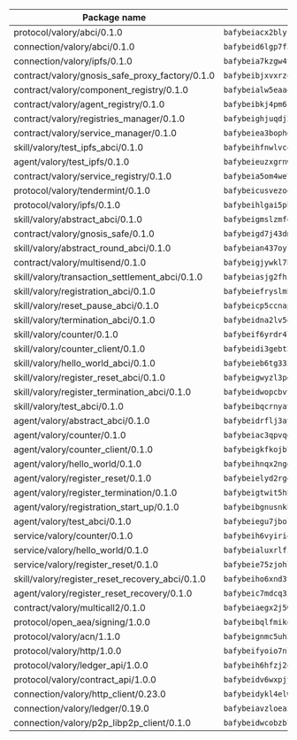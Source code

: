| Package name                                                  | Package hash                                                  |
| ------------------------------------------------------------- | ------------------------------------------------------------- |
| protocol/valory/abci/0.1.0                                    | `bafybeiacx2blykdxecheozr33ywnaxfigw5oxi7wifpnelryk3buyk5hzm` |
| connection/valory/abci/0.1.0                                  | `bafybeid6lgp7f3c7lkdc4wmuxvuclggkeprms33mv2bl2k4rbimqm3dt3i` |
| connection/valory/ipfs/0.1.0                                  | `bafybeia7kzgw4tmkl6k2vjbnss4egvhcf4fmt7cnmpjjjbjogz2bu2j3fu` |
| contract/valory/gnosis_safe_proxy_factory/0.1.0               | `bafybeibjxvxrz4w5dqifhfeo4grsgib4wpdbb7c5ck7cmox5tortshrtci` |
| contract/valory/component_registry/0.1.0                      | `bafybeialw5eaa4v54s7i3sjsuy6d5k624quhxhziqntwq5hnz4g646sb7m` |
| contract/valory/agent_registry/0.1.0                          | `bafybeibkj4pm6ziqh2fl3xfsjiou4ibnxlipmvmqhgvc7xwpnaddbtxzli` |
| contract/valory/registries_manager/0.1.0                      | `bafybeighjuqdj2oq6tqckf7j3mqtighe7lpaahh7qt3sqxtbtjlur4tmj4` |
| contract/valory/service_manager/0.1.0                         | `bafybeiea3bophgb6ikqvpd7lzyluthlhoazbbrknvfncu4j7wbubfsrjeu` |
| skill/valory/test_ipfs_abci/0.1.0                             | `bafybeihfnwlvc4co5yjldyhkob4evqd6kfla7i76qwqkupkoybupp7m4ci` |
| agent/valory/test_ipfs/0.1.0                                  | `bafybeieuzxgrnwhr7mserbclppdckg7pdsfiiamlg7lstismgikb5xkjma` |
| contract/valory/service_registry/0.1.0                        | `bafybeia5om4we7rsl7fm6z6s6yp37gkwvzbhjc325rdv3h2ryn3bp5t3ka` |
| protocol/valory/tendermint/0.1.0                              | `bafybeicusvezoqlmyt6iqomcbwaz3xkhk2qf3d56q5zprmj3xdxfy64k54` |
| protocol/valory/ipfs/0.1.0                                    | `bafybeihlgai5pbmkb6mjhvgy4gkql5uvpwvxbpdowczgz4ovxat6vajrq4` |
| skill/valory/abstract_abci/0.1.0                              | `bafybeigmslzmfdftzdaakdjhkxy572bvgxblv7lps54li6a4o2jw2b3foa` |
| contract/valory/gnosis_safe/0.1.0                             | `bafybeigd7j43dmssr72t3m3qbniitxuruedzwpimw7vqolpigxhryad6ne` |
| skill/valory/abstract_round_abci/0.1.0                        | `bafybeian437oylzaba3q27zoq3xutcmk72q4svc4itubqni7cdr2kl26gq` |
| contract/valory/multisend/0.1.0                               | `bafybeigjywkl7hydjsrkogob3xebj2ifhqwmfhhxoeyrndzhhxi5u6amey` |
| skill/valory/transaction_settlement_abci/0.1.0                | `bafybeiasjg2fhikx2jnzql3xolxwkrsgzfa7foudgzl2f4baqhfskaulli` |
| skill/valory/registration_abci/0.1.0                          | `bafybeiefryslmbbelnqe4nbevnuladm56iyqddjliqsw3j6lpv2vgemaye` |
| skill/valory/reset_pause_abci/0.1.0                           | `bafybeicp5ccnaptfqyfznqf5mkk4aabnin7aya4tfsvkjun5izatpyfhjy` |
| skill/valory/termination_abci/0.1.0                           | `bafybeidna2lv5oe5qqsynymnyod6f5p4h57lsu5dejxogb33uk6xohsspm` |
| skill/valory/counter/0.1.0                                    | `bafybeif6yrdr4locvad4biquxrgwwm6fhck5z6omidybgaubr7hwoekmpa` |
| skill/valory/counter_client/0.1.0                             | `bafybeidi3gebt2tdas53djbnnw5yzkbzron4ruaubkoo3hv6fflmbzbecy` |
| skill/valory/hello_world_abci/0.1.0                           | `bafybeieb6tg333c4ltxzxj7iiapvdqsqgeix3dco5l5diiyql3xyznlnxu` |
| skill/valory/register_reset_abci/0.1.0                        | `bafybeigwyzl3pghi3m5envk4pptpkcf4qzg2evopq3wrzyofdo3msuffci` |
| skill/valory/register_termination_abci/0.1.0                  | `bafybeidwopcbvyfxub3khu2nhjgtjoaiyhggc7iibu6jcsgawv6nkydlry` |
| skill/valory/test_abci/0.1.0                                  | `bafybeibqcrnyavoi4v3m2vuttzzgelh4iyzsqcus2mspjn3vkmttk7l6dq` |
| agent/valory/abstract_abci/0.1.0                              | `bafybeidrflj3ayhdfvqgr34rjk7mg5a3dwyrxe6kxk5g2dnjom3zjdju2e` |
| agent/valory/counter/0.1.0                                    | `bafybeiac3qpvqd5u2pty5nwrdfjhclhxfoy7zetfjteelhoajntwyno2qi` |
| agent/valory/counter_client/0.1.0                             | `bafybeigkfkojb7jxzymkbuddjtkfluwcbxisahvne64pvvyh3irlb6ycya` |
| agent/valory/hello_world/0.1.0                                | `bafybeihnqx2ngdub5dknuohcm2uczuuy5towdozxdwczgapiikzzulic64` |
| agent/valory/register_reset/0.1.0                             | `bafybeielyd2rggapjsc2rs7rctdzytimk5d56usnlwefptj5wudiwg75vq` |
| agent/valory/register_termination/0.1.0                       | `bafybeigtwit5hbfgfjsovxvkr6pow73zilec2gxpdysoswmu3z442laxtm` |
| agent/valory/registration_start_up/0.1.0                      | `bafybeibgnusnkhgorrvkik2qske5j7ccadwbyqdzdjrwoilskyi4rdupyu` |
| agent/valory/test_abci/0.1.0                                  | `bafybeiegu7jbolewwymxiw3et2cofl227q3otzpa4uzqt27cjskyvz2p5a` |
| service/valory/counter/0.1.0                                  | `bafybeih6vyiri4w2hncnvsssjwtdlqq65xqrhrlnl3grwfemme4d7nppiu` |
| service/valory/hello_world/0.1.0                              | `bafybeialuxrlfzf7ami56ajx6w7ufcva3p3gvafm4ftzay2vqreeh2foui` |
| service/valory/register_reset/0.1.0                           | `bafybeie75zjohlqbanztb4c7ih6nkcqitj6ypdofradykqtp2eqru5xyra` |
| skill/valory/register_reset_recovery_abci/0.1.0               | `bafybeiho6xnd3thnfrwoveeidzx5j5c3xpxkno5lgpkamto7xv5mjr5qtm` |
| agent/valory/register_reset_recovery/0.1.0                    | `bafybeic7mdcq337jmtfdiaokrnmagicbwjttald4adevnyh4gromixmaxq` |
| contract/valory/multicall2/0.1.0                              | `bafybeiaegx2j5w6le2fhvzmx7stzujuezqfvicvnyqebtipivkek2cgh7m` |
| protocol/open_aea/signing/1.0.0                               | `bafybeibqlfmikg5hk4phzak6gqzhpkt6akckx7xppbp53mvwt6r73h7tk4` |
| protocol/valory/acn/1.1.0                                     | `bafybeignmc5uh3vgpuckljcj2tgg7hdqyytkm6m5b6v6mxtazdcvubibva` |
| protocol/valory/http/1.0.0                                    | `bafybeifyoio7nlh5zzyn5yz7krkou56l22to3cwg7gw5v5o3vxwklibhty` |
| protocol/valory/ledger_api/1.0.0                              | `bafybeih6hfzj2obw5oajnt6ng6355edgvi5ngoaub44vpuszqoplfvyaom` |
| protocol/valory/contract_api/1.0.0                            | `bafybeidv6wxpjyb2sdyibnmmum45et4zcla6tl63bnol6ztyoqvpl4spmy` |
| connection/valory/http_client/0.23.0                          | `bafybeidykl4elwbcjkqn32wt5h4h7tlpeqovrcq3c5bcplt6nhpznhgczi` |
| connection/valory/ledger/0.19.0                               | `bafybeiavzloea5rtoxfdqjuexkqzpgbq73n4sl6af2vwa4bv2wd22qigyi` |
| connection/valory/p2p_libp2p_client/0.1.0                     | `bafybeidwcobzb7ut3efegoedad7jfckvt2n6prcmd4g7xnkm6hp6aafrva` |
